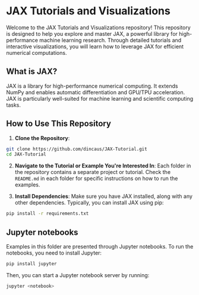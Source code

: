 # JAX Tutorials and Visualizations

Welcome to the JAX Tutorials and Visualizations repository! This repository is designed to help you explore and master JAX, a powerful library for high-performance machine learning research. Through detailed tutorials and interactive visualizations, you will learn how to leverage JAX for efficient numerical computations.

## What is JAX?

JAX is a library for high-performance numerical computing. It extends NumPy and enables automatic differentiation and GPU/TPU acceleration. JAX is particularly well-suited for machine learning and scientific computing tasks.

## How to Use This Repository

1. **Clone the Repository**:

```bash
git clone https://github.com/dincaus/JAX-Tutorial.git
cd JAX-Tutorial
```

2. **Navigate to the Tutorial or Example You're Interested In**:
   Each folder in the repository contains a separate project or tutorial. Check the `README.md` in each folder for specific instructions on how to run the examples.

3. **Install Dependencies**:
   Make sure you have JAX installed, along with any other dependencies. Typically, you can install JAX using pip:

```bash
pip install -r requirements.txt
```

## Jupyter notebooks

Examples in this folder are presented through Jupyter notebooks. To run the notebooks, you need to install Jupyter:

```bash
pip install jupyter
```

Then, you can start a Jupyter notebook server by running:

```bash
jupyter <notebook>
```


